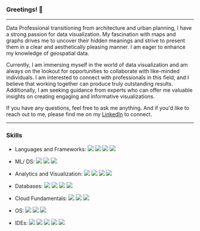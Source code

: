 ### Greetings! 👋

<!--
**AdrianaCaetano/AdrianaCaetano** is a ✨ _special_ ✨ repository because its `README.md` (this file) appears on your GitHub profile.

Here are some ideas to get you started:

- 🔭 I’m currently working on ...
- 🌱 I’m currently learning ...
- 👯 I’m looking to collaborate on ...
- 🤔 I’m looking for help with ...
- 💬 Ask me about ...
- 📫 How to reach me: [![Linkedin Badge](https://img.shields.io/badge/-kakbar-blue?style=flat&logo=Linkedin&logoColor=white)](https://www.linkedin.com/in/adriana-caetano-sd/)
- ⚡ Fun fact: ...
-->

<!--
<div id="header" align="center">
  <img src="/AdrianaCaetano.jpeg" width="330" height="300"/>
</div>
-->

---

Data Professional transitioning from architecture and urban planning, I have a strong passion for data visualization. My fascination with maps and graphs drives me to uncover their hidden meanings and strive to present them in a clear and aesthetically pleasing manner. I am eager to enhance my knowledge of geospatial data. 

Currently, I am immersing myself in the world of data visualization and am always on the lookout for opportunities to collaborate with like-minded individuals. I am interested to connect with professionals in this field, and I believe that working together can produce truly outstanding results. Additionally, I am seeking guidance from experts who can offer me valuable insights on creating engaging and informative visualizations.

If you have any questions, feel free to ask me anything. And if you'd like to reach out to me, please find me on my [LinkedIn<!--<img src="https://img.shields.io/badge/LinkedIn-0077B5?style=for-the-badge&logo=linkedin&logoColor=white"/>-->](https://www.linkedin.com/in/adriana-caetano-sd/) to connect. 

---

### Skills

- Languages and Frameworks: 
<img src= "https://img.shields.io/badge/Python-FFD43B?style=for-the-badge&logo=python&logoColor=blue" /> <img src = "https://img.shields.io/badge/Django-092E20?style=for-the-badge&logo=django&logoColor=green" /> <img src= "https://img.shields.io/badge/C%2B%2B-00599C?style=for-the-badge&logo=c%2B%2B&logoColor=white" /> <img src = "https://img.shields.io/badge/Qt-%23217346.svg?style=for-the-badge&logo=Qt&logoColor=white" /> 

- ML/ DS: 
<img src= "https://img.shields.io/badge/Pandas-2C2D72?style=for-the-badge&logo=pandas&logoColor=white" /> <img src= "https://img.shields.io/badge/Numpy-777BB4?style=for-the-badge&logo=numpy&logoColor=white" /> <img src= "https://img.shields.io/badge/scikit_learn-F7931E?style=for-the-badge&logo=scikit-learn&logoColor=white" /> 


- Analytics and Visualization: 
<img src= "https://img.shields.io/badge/Tableau-18417e?&style=for-the-badge&logo=tableau&logoColor=white" /> <img src = "https://img.shields.io/badge/Matplotlib-%23ffffff.svg?style=for-the-badge&logo=python&logoColor=black" /> <img src= "https://img.shields.io/badge/Plotly-239120?style=for-the-badge&logo=plotly&logoColor=white" /> <img src = "https://img.shields.io/badge/seaborn-444876?&style=for-the-badge&logo=python&logoColor=white" />

- Databases:
<img src= "https://img.shields.io/badge/MySQL-005C84?style=for-the-badge&logo=mysql&logoColor=white" /> <img src= "https://img.shields.io/badge/SQLite-07405E?style=for-the-badge&logo=sqlite&logoColor=white" /> <img src= "https://img.shields.io/badge/Oracle-F80000?style=for-the-badge&logo=Oracle&logoColor=white" /> <img src= "https://img.shields.io/badge/PostgreSQL-316192?style=for-the-badge&logo=postgresql&logoColor=white" />


- Cloud Fundamentals:
 <img src= "https://img.shields.io/badge/microsoft%20azure-0089D6?style=for-the-badge&logo=microsoft-azure&logoColor=white" /> <img src= "https://img.shields.io/badge/Amazon_AWS-FF9900?style=for-the-badge&logo=amazonaws&logoColor=white" /> <img src= "https://img.shields.io/badge/Google_Cloud-4285F4?style=for-the-badge&logo=google-cloud&logoColor=white" /> 
 
 - OS:
 <img src=  "https://img.shields.io/badge/Linux-FCC624?style=for-the-badge&logo=linux&logoColor=black" /> <img src= "https://img.shields.io/badge/mac%20os-000000?style=for-the-badge&logo=apple&logoColor=white" /> <img src= "https://img.shields.io/badge/Windows-0078D6?style=for-the-badge&logo=windows&logoColor=white" /> 

- IDEs: 
<img src="https://img.shields.io/badge/Colab-F9AB00?style=for-the-badge&logo=googlecolab&color=525252" /> <img src= "https://img.shields.io/badge/Jupyter-F37626.svg?&style=for-the-badge&logo=Jupyter&logoColor=white" /> <img src= "https://img.shields.io/badge/VIM-%2311AB00.svg?&style=for-the-badge&logo=vim&logoColor=white" /> <img src= "https://img.shields.io/badge/VSCode-0078D4?style=for-the-badge&logo=visual%20studio%20code&logoColor=white" /> <img src= "https://img.shields.io/badge/replit-667881?style=for-the-badge&logo=replit&logoColor=white" /> 

